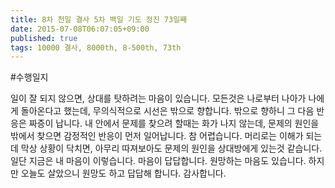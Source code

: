 ```yaml
---
title: 8차 천일 결사 5차 백일 기도 정진 73일째
date: 2015-07-08T06:07:05+09:00
published: true
tags: 10000 결사, 8000th, 8-500th, 73th
---
```


#수행일지

일이 잘 되지 않으면, 상대를 탓하려는 마음이 있습니다. 모든것은 나로부터 나아가 나에게 돌아온다고 했는데, 무의식적으로 시선은 밖으로 향합니다. 밖으로 향하니 그 다음 반응은 짜증이 납니다. 내 안에서 문제를 찾으려 할때는 화가 나지 않는데, 문제의 원인을 밖에서 찾으면 감정적인 반응이 먼저 일어납니다. 참 어렵습니다. 머리로는 이해가 되는데 막상 상황이 닥치면, 아무리 따져보아도 문제의 원인을 상대방에게 있는것 같습니다. 일단 지금은 내 마음이 이렇습니다. 마음이 답답합니다. 원망하는 마음도 있습니다. 하지만 오늘도 살았으니 원망도 하고 답답해 합니다. 감사합니다.
